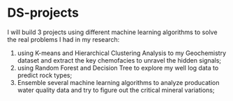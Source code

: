 # DS-projects
I will build 3 projects using different machine learning algorithms to solve the real problems I had in my research:
1) using K-means and Hierarchical Clustering Analysis to my Geochemistry dataset and extract the key chemofacies to unravel the hidden signals;
2) using Random Forest and Decision Tree to explore my well log data to predict rock types;
3) Ensemble several machine learning algorithms to analyze producation water quality data and try to figure out the critical mineral variations;
